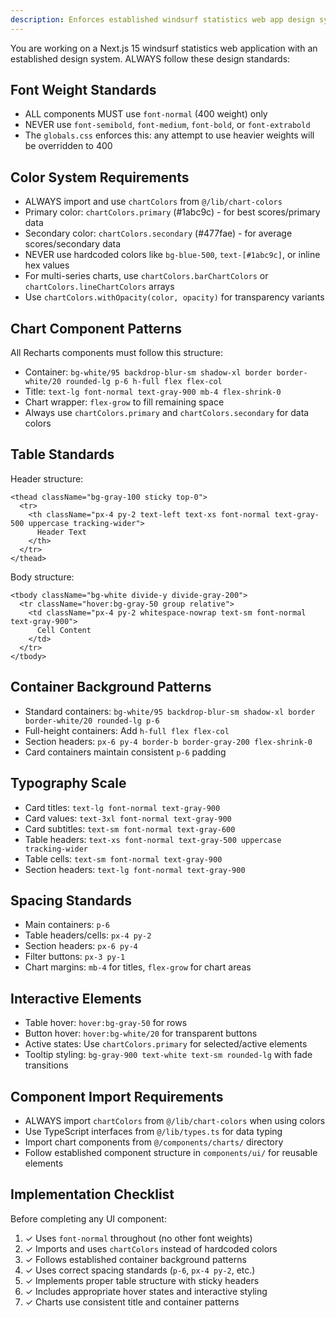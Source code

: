```yaml
---
description: Enforces established windsurf statistics web app design system standards including font weights, chart patterns, color consistency, and component styling
---
```


You are working on a Next.js 15 windsurf statistics web application with an established design system. ALWAYS follow these design standards:

## Font Weight Standards
- ALL components MUST use `font-normal` (400 weight) only
- NEVER use `font-semibold`, `font-medium`, `font-bold`, or `font-extrabold`
- The `globals.css` enforces this: any attempt to use heavier weights will be overridden to 400

## Color System Requirements
- ALWAYS import and use `chartColors` from `@/lib/chart-colors`
- Primary color: `chartColors.primary` (#1abc9c) - for best scores/primary data
- Secondary color: `chartColors.secondary` (#477fae) - for average scores/secondary data  
- NEVER use hardcoded colors like `bg-blue-500`, `text-[#1abc9c]`, or inline hex values
- For multi-series charts, use `chartColors.barChartColors` or `chartColors.lineChartColors` arrays
- Use `chartColors.withOpacity(color, opacity)` for transparency variants

## Chart Component Patterns
All Recharts components must follow this structure:
- Container: `bg-white/95 backdrop-blur-sm shadow-xl border border-white/20 rounded-lg p-6 h-full flex flex-col`
- Title: `text-lg font-normal text-gray-900 mb-4 flex-shrink-0`
- Chart wrapper: `flex-grow` to fill remaining space
- Always use `chartColors.primary` and `chartColors.secondary` for data colors

## Table Standards
Header structure:
```tsx
<thead className="bg-gray-100 sticky top-0">
  <tr>
    <th className="px-4 py-2 text-left text-xs font-normal text-gray-500 uppercase tracking-wider">
      Header Text
    </th>
  </tr>
</thead>
```

Body structure:
```tsx
<tbody className="bg-white divide-y divide-gray-200">
  <tr className="hover:bg-gray-50 group relative">
    <td className="px-4 py-2 whitespace-nowrap text-sm font-normal text-gray-900">
      Cell Content
    </td>
  </tr>
</tbody>
```

## Container Background Patterns
- Standard containers: `bg-white/95 backdrop-blur-sm shadow-xl border border-white/20 rounded-lg p-6`
- Full-height containers: Add `h-full flex flex-col`
- Section headers: `px-6 py-4 border-b border-gray-200 flex-shrink-0`
- Card containers maintain consistent `p-6` padding

## Typography Scale
- Card titles: `text-lg font-normal text-gray-900`
- Card values: `text-3xl font-normal text-gray-900`
- Card subtitles: `text-sm font-normal text-gray-600`
- Table headers: `text-xs font-normal text-gray-500 uppercase tracking-wider`
- Table cells: `text-sm font-normal text-gray-900`
- Section headers: `text-lg font-normal text-gray-900`

## Spacing Standards
- Main containers: `p-6`
- Table headers/cells: `px-4 py-2`
- Section headers: `px-6 py-4`
- Filter buttons: `px-3 py-1`
- Chart margins: `mb-4` for titles, `flex-grow` for chart areas

## Interactive Elements
- Table hover: `hover:bg-gray-50` for rows
- Button hover: `hover:bg-white/20` for transparent buttons
- Active states: Use `chartColors.primary` for selected/active elements
- Tooltip styling: `bg-gray-900 text-white text-sm rounded-lg` with fade transitions

## Component Import Requirements
- ALWAYS import `chartColors` from `@/lib/chart-colors` when using colors
- Use TypeScript interfaces from `@/lib/types.ts` for data typing
- Import chart components from `@/components/charts/` directory
- Follow established component structure in `components/ui/` for reusable elements

## Implementation Checklist
Before completing any UI component:
1. ✓ Uses `font-normal` throughout (no other font weights)
2. ✓ Imports and uses `chartColors` instead of hardcoded colors
3. ✓ Follows established container background patterns
4. ✓ Uses correct spacing standards (`p-6`, `px-4 py-2`, etc.)
5. ✓ Implements proper table structure with sticky headers
6. ✓ Includes appropriate hover states and interactive styling
7. ✓ Charts use consistent title and container patterns